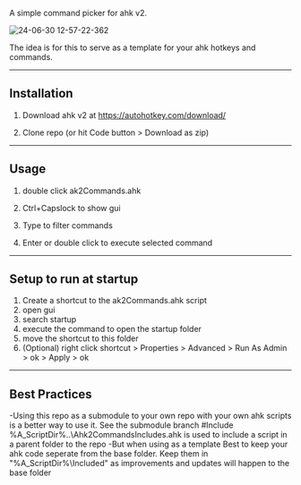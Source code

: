 A simple command picker for ahk v2.

![24-06-30 12-57-22-362](https://github.com/maessof91/Ahk2Commands/assets/16782617/45a71d19-e46e-4594-a906-9f144040024b)

The idea is for this to serve as a template for your ahk hotkeys and commands.


-----------------
Installation
-----------------
1. Download ahk v2 at https://autohotkey.com/download/

2. Clone repo (or hit Code button > Download as zip)

---------------------
Usage
---------------------

1. double click ak2Commands.ahk 

2. Ctrl+Capslock to show gui

3. Type to filter commands

4. Enter or double click to execute selected command

----------------
Setup to run at startup
----------------
1. Create a shortcut to the ak2Commands.ahk script
2. open gui
3. search startup
4. execute the command to open the startup folder
5. move the shortcut to this folder
6. (Optional) right click shortcut > Properties > Advanced > Run As Admin > ok > Apply > ok

-----------------------
Best Practices
-----------------------
-Using this repo as a submodule to your own repo with your own ahk scripts is a better way to use it. See the submodule branch 
  #Include %A_ScriptDir%\..\Ahk2CommandsIncludes.ahk is used to include a script in a parent folder to the repo
-But when using as a template Best to keep your ahk code seperate from the base folder. Keep them in  "%A_ScriptDir%\Included" as improvements and updates will happen to the base folder

